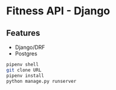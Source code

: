 # Fitness API - Django

## Features
- Django/DRF
- Postgres

```bash
pipenv shell
git clone URL
pipenv install
python manage.py runserver
```